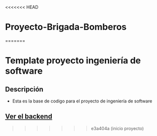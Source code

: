 <<<<<<< HEAD
# Proyecto-Brigada-Bomberos
=======
# Template proyecto ingeniería de software

## Descripción

- Esta es la base de codigo para el proyecto de ingeniería de software

## [Ver el backend](./backend/Backend.md)
>>>>>>> e3a404a (inicio proyecto)
